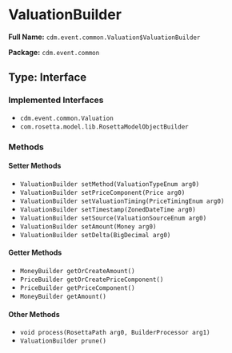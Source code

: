 # ValuationBuilder

**Full Name:** `cdm.event.common.Valuation$ValuationBuilder`

**Package:** `cdm.event.common`

## Type: Interface

### Implemented Interfaces

- `cdm.event.common.Valuation`
- `com.rosetta.model.lib.RosettaModelObjectBuilder`

### Methods

#### Setter Methods

- `ValuationBuilder setMethod(ValuationTypeEnum arg0)`
- `ValuationBuilder setPriceComponent(Price arg0)`
- `ValuationBuilder setValuationTiming(PriceTimingEnum arg0)`
- `ValuationBuilder setTimestamp(ZonedDateTime arg0)`
- `ValuationBuilder setSource(ValuationSourceEnum arg0)`
- `ValuationBuilder setAmount(Money arg0)`
- `ValuationBuilder setDelta(BigDecimal arg0)`

#### Getter Methods

- `MoneyBuilder getOrCreateAmount()`
- `PriceBuilder getOrCreatePriceComponent()`
- `PriceBuilder getPriceComponent()`
- `MoneyBuilder getAmount()`

#### Other Methods

- `void process(RosettaPath arg0, BuilderProcessor arg1)`
- `ValuationBuilder prune()`

